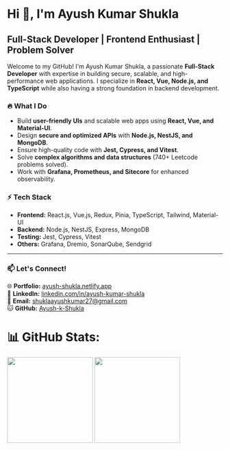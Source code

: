 <h1>Hi 👋, I'm Ayush Kumar Shukla</h1>

## Full-Stack Developer | Frontend Enthusiast | Problem Solver

Welcome to my GitHub! I'm Ayush Kumar Shukla, a passionate **Full-Stack Developer** with expertise in building secure, scalable, and high-performance web applications. I specialize in **React, Vue, Node.js, and TypeScript** while also having a strong foundation in backend development.

### 🔥 **What I Do**
- Build **user-friendly UIs** and scalable web apps using **React, Vue, and Material-UI**.
- Design **secure and optimized APIs** with **Node.js, NestJS, and MongoDB**.
- Ensure high-quality code with **Jest, Cypress, and Vitest**.
- Solve **complex algorithms and data structures** (740+ Leetcode problems solved).
- Work with **Grafana, Prometheus, and Sitecore** for enhanced observability.

### ⚡ **Tech Stack**
- **Frontend:** React.js, Vue.js, Redux, Pinia, TypeScript, Tailwind, Material-UI  
- **Backend:** Node.js, NestJS, Express, MongoDB  
- **Testing:** Jest, Cypress, Vitest  
- **Others:** Grafana, Dremio, SonarQube, Sendgrid  

---

### 📫 **Let's Connect!**
🌐 **Portfolio:** [ayush-shukla.netlify.app](https://ayush-shukla.netlify.app/)  
💼 **LinkedIn:** [linkedin.com/in/ayush-kumar-shukla](https://www.linkedin.com/in/ayush-kumar-shukla/)  
📧 **Email:** shuklaayushkumar27@gmail.com  
🐱 **GitHub:** [Ayush-k-Shukla](https://github.com/Ayush-k-Shukla)  

# 📊 GitHub Stats:
<p>
<img src="https://github-readme-stats.vercel.app/api/top-langs/?username=Ayush-k-shukla&theme=dark&hide_border=false&include_all_commits=false&count_private=false&layout=compact" height="200"/>
<img src="https://github-readme-stats.vercel.app/api?username=Ayush-k-shukla&theme=dark&hide_border=false&include_all_commits=false&count_private=false" height="200" />
</p>

